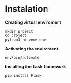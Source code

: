 # Instalation

**Creating virtual enviroment**

    mkdir project
    cd project
    python3 -m venv env

**Activating the enviroment**

    env/bin/activate

**Installing the flask framework**

    pip install Flask